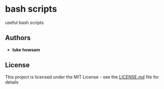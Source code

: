 # bash scripts  

useful bash scripts 



## Authors
* **luke howsam** 

## License
This project is licensed under the MIT License - see the [LICENSE.md](LICENSE.md) file for details



